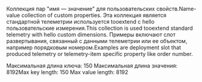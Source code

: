 <span data-ttu-id="0addf-101">Коллекция пар "имя — значение" для пользовательских свойств.</span><span class="sxs-lookup"><span data-stu-id="0addf-101">Name-value collection of custom properties.</span></span> <span data-ttu-id="0addf-102">Эта коллекция является стандартной телеметрии используется tooextend с hello пользовательские измерения.</span><span class="sxs-lookup"><span data-stu-id="0addf-102">This collection is used tooextend standard telemetry with hello custom dimensions.</span></span> <span data-ttu-id="0addf-103">Примеры включают слот развертывания, связанный с данными телеметрии или ее объектом, например порядковым номером.</span><span class="sxs-lookup"><span data-stu-id="0addf-103">Examples are deployment slot that produced telemetry or telemetry-item specific property like order number.</span></span> 

<span data-ttu-id="0addf-104">Максимальная длина ключа: 150 Максимальная длина значения: 8192</span><span class="sxs-lookup"><span data-stu-id="0addf-104">Max key length: 150 Max value length: 8192</span></span>
